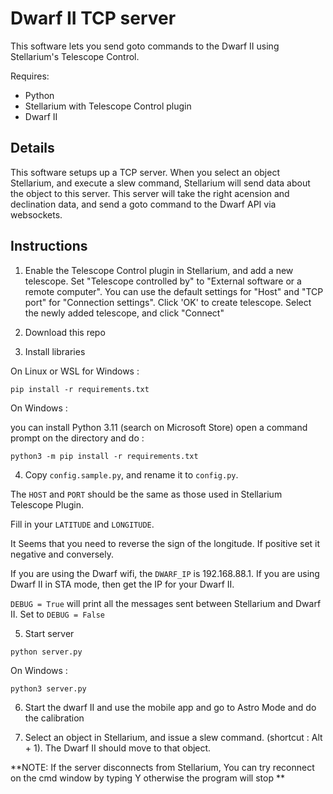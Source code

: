 # Dwarf II TCP server

This software lets you send goto commands to the Dwarf II using Stellarium's Telescope Control.

Requires:
- Python
- Stellarium with Telescope Control plugin
- Dwarf II

## Details

This software setups up a TCP server. When you select an object Stellarium, and execute a slew command, Stellarium will send data about the object to this server. This server will take the right acension and declination data, and send a goto command to the Dwarf API via websockets.


## Instructions

1. Enable the Telescope Control plugin in Stellarium, and add a new telescope. Set "Telescope controlled by" to "External software or a remote computer". You can use the default settings for "Host" and "TCP port" for "Connection settings". Click 'OK' to create telescope. Select the newly added telescope, and click "Connect"

2. Download this repo

3. Install libraries

On Linux  or WSL for Windows : 

```
pip install -r requirements.txt
```

On Windows : 

you can install Python 3.11 (search on Microsoft Store)
open a command prompt on the directory and do :  

```
python3 -m pip install -r requirements.txt
```

4. Copy `config.sample.py`, and rename it to `config.py`.

The `HOST` and `PORT` should be the same as those used in Stellarium Telescope Plugin.

Fill in your `LATITUDE` and `LONGITUDE`.

It Seems that you need to reverse the sign of the longitude. If positive set it negative and conversely.

If you are using the Dwarf wifi, the `DWARF_IP` is 192.168.88.1. If you are using Dwarf II in STA mode, then get the IP for your Dwarf II.

`DEBUG = True` will print all the messages sent between Stellarium and Dwarf II. Set to `DEBUG = False`


5. Start server

```
python server.py
```

On Windows : 

```
python3 server.py
```

6. Start the dwarf II and use the mobile app and go to Astro Mode and do the calibration

7. Select an object in Stellarium, and issue a slew command. (shortcut : Alt + 1). The Dwarf II should move to that object.

**NOTE: If the server disconnects from Stellarium, You can try reconnect on the cmd window by typing Y otherwise the program will stop **
